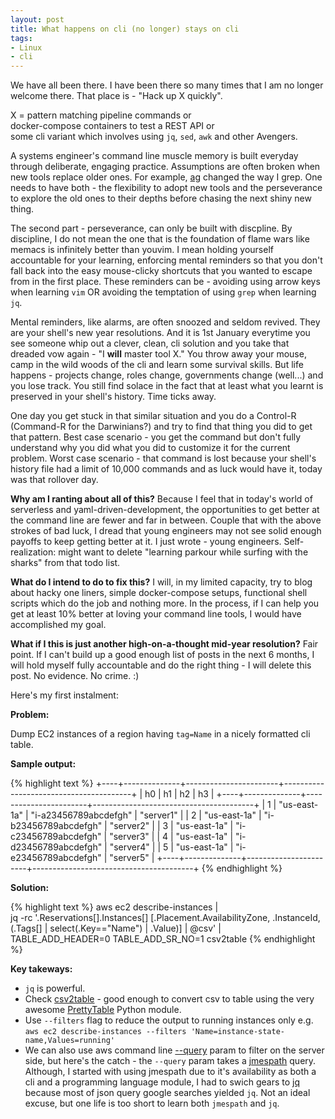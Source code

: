 ```yaml
---
layout: post
title: What happens on cli (no longer) stays on cli
tags:
- Linux
- cli
---
```


<style type="text/css">
pre {
	width: 1000px;                          /* specify width  */
}
</style>

We have all been there. I have been there so many times that I am no longer welcome
there. That place is - "Hack up X quickly".

X = pattern matching pipeline commands or
<br/>
    docker-compose containers to test a REST API or
<br/>
    some cli variant which involves using `jq`, `sed`, `awk` and other Avengers.
<br/>

A systems engineer's command line muscle memory is built everyday through deliberate, engaging
practice. Assumptions are often broken when new tools replace older ones. For example,
[ag](https://github.com/ggreer/the_silver_searcher) changed the way I grep. One needs to have both -
the flexibility to adopt new tools and the perseverance to explore the old ones to their depths
before chasing the next shiny new thing.

The second part - perseverance, can only be built with discpline. By discipline, I do not mean the
one that is the foundation of flame wars like memacs is infinitely better than youvim. I mean holding
yourself accountable for your learning, enforcing mental reminders so that you don't fall back into the
easy mouse-clicky shortcuts that you wanted to escape from in the first place. These reminders can be - avoiding
using arrow keys when learning `vim` OR avoiding the temptation of using `grep` when learning `jq`.

Mental reminders, like alarms, are often snoozed and seldom revived. They are your shell's new year resolutions.
And it is 1st January everytime you see someone whip out a clever, clean, cli solution and you take that
dreaded vow again - "I **will** master tool X." You throw away your mouse, camp in the wild woods of the cli and learn
some survival skills. But life happens - projects change, roles change, governments change (well...) and you lose track. You still
find solace in the fact that at least what you learnt is preserved in your shell's history. Time ticks away.

One day you get stuck in that similar situation and you do a Control-R (Command-R for the Darwinians?) and try to
find that thing you did to get that pattern. Best case scenario - you get the command but don't fully understand
why you did what you did to customize it for the current problem. Worst case scenario - that command is lost because your shell's
history file had a limit of 10,000 commands and as luck would have it, today was that rollover day.

**Why am I ranting about all of this?** Because I feel that in today's world of serverless and yaml-driven-development, the
opportunities to get better at the command line are fewer and far in between. Couple that with the above strokes of bad
luck, I dread that young engineers may not see solid enough payoffs to keep getting better at it. I just wrote - young
engineers. Self-realization: might want to delete "learning parkour while surfing with the sharks" from that todo list.

**What do I intend to do to fix this?** I will, in my limited capacity, try to blog about hacky one liners, simple docker-compose
setups, functional shell scripts which do the job and nothing more. In the process, if I can help you get at least 10% better
at loving your command line tools, I would have accomplished my goal.

**What if I this is just another high-on-a-thought mid-year resolution?** Fair point. If I can't build up a good enough list of posts in
the next 6 months, I will hold myself fully accountable and do the right thing - I will delete this post. No evidence. No crime. :)

Here's my first instalment:

**Problem:**

Dump EC2 instances of a region having `tag=Name` in a nicely formatted cli table.

**Sample output:**

{% highlight text %}
+----+--------------+-----------------------+----------------------------------------+
| h0 |      h1      |           h2          |                   h3                   |
+----+--------------+-----------------------+----------------------------------------+
| 1  | "us-east-1a" | "i-a23456789abcdefgh" |             "server1"                  |
| 2  | "us-east-1a" | "i-b23456789abcdefgh" |             "server2"                  |
| 3  | "us-east-1a" | "i-c23456789abcdefgh" |             "server3"                  |
| 4  | "us-east-1a" | "i-d23456789abcdefgh" |             "server4"                  |
| 5  | "us-east-1a" | "i-e23456789abcdefgh" |             "server5"                  |
+----+--------------+-----------------------+----------------------------------------+
{% endhighlight %}

**Solution:**

  {% highlight text %}
  aws ec2 describe-instances | \
  jq -rc '.Reservations[].Instances[]  [.Placement.AvailabilityZone, .InstanceId, (.Tags[] | select(.Key=="Name") | .Value)] | @csv' |\
   TABLE_ADD_HEADER=0 TABLE_ADD_SR_NO=1 csv2table
  {% endhighlight %}

**Key takeways:**

- `jq` is powerful.
- Check [csv2table](https://github.com/saurabh-hirani/bin/blob/master/csv2table) - good enough to convert csv to table using the
  very awesome [PrettyTable](https://pypi.org/project/prettytable/]) Python module.
- Use `--filters` flag to reduce the output to running instances only e.g. `aws ec2 describe-instances --filters 'Name=instance-state-name,Values=running'`
- We can also use aws command line [--query](https://docs.aws.amazon.com/cli/latest/userguide/cli-usage-filter.html) param to filter on the server
  side, but here's the catch - the `--query` param takes a [jmespath](https://jmespath.org/) query. Although, I started with using jmespath due
  to it's availability as both a cli and a programming language module, I had to swich gears to [jq](https://stedolan.github.io/jq/) because most
  of json query google searches yielded `jq`. Not an ideal excuse, but one life is too short to learn both `jmespath` and `jq`.

